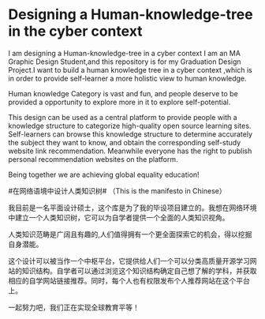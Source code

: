 # Designing a Human-knowledge-tree in the cyber context #

I am designing a Human-knowledge-tree in a cyber context
I am an MA Graphic Design Student,and this repository is for my Graduation Design Project.I want to build a human knowledge tree in a cyber context ,which is in order to provide self-learner a more holistic view to human knowledge.

Human knowledge Category is vast and fun, and people deserve to be provided a opportunity to explore more in it to explore self-potential.

This design can be used as a central platform to provide people with a knowledge structure to categorize high-quality open source learning sites. Self-learners can browse this knowledge structure to determine accurately the subject they want to know, and obtain the corresponding self-study website link recommendation. Meanwhile everyone has the right to publish personal recommendation websites on the platform.

Being together we are achieving global equality education!

#在网络语境中设计人类知识树# （This is the manifesto in Chinese）

我目前是一名平面设计硕士，这个库是为了我的毕设项目建立的。我想在网络环境中建立一个人类知识树，它可以为自学者提供一个全面的人类知识视角。

人类知识范畴是广阔且有趣的,人们值得拥有一个更全面探索它的机会，得以挖掘自身潜能。

这个设计可以被当作一个中枢平台，它提供给人们一个可以分类高质量开源学习网站的知识结构。自学者可以通过浏览这个知识结构确定自己想了解的学科，并获取相应的自学网站链接推荐。同时，每个人也有权限发布个人推荐网站在这个平台上。

一起努力吧，我们正在实现全球教育平等！
